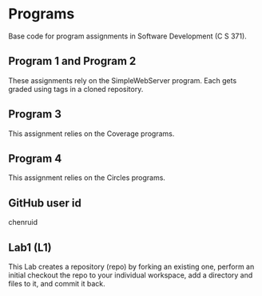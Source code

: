 # Programs
Base code for program assignments in Software Development (C S 371). 

## Program 1 and Program 2
These assignments rely on the SimpleWebServer program. Each gets graded using tags in a cloned repository. 

## Program 3
This assignment relies on the Coverage programs. 

## Program 4
This assignment relies on the Circles programs. 

## GitHub user id
chenruid

## Lab1 (L1)
This Lab creates a repository (repo) by forking an existing one, perform an initial checkout the repo to your individual workspace, add a directory and files to it, and commit it back.
